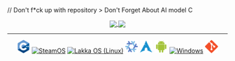 
// Don't f*ck up with repository > Don't Forget About AI model C

<p align="center">
	<a href="https://github.com/R0STUS?tab=repositories">
		<img align="center" height="195" src="https://github-readme-stats.vercel.app/api?username=R0STUS&count_private=false&show_icons=true&theme=gruvbox&rank_icon=github" />
		<img align="center" height="195" src="https://github-readme-stats.vercel.app/api/top-langs/?username=R0STUS&hide=css,html,shell,javascript,c%23&theme=gruvbox&layout=compact" />
	</a>
</p>

---
<div align="center">
	<a href="https://en.cppreference.com/" target="_blank"><img width="30" height="30" src="https://raw.githubusercontent.com/devicons/devicon/master/icons/cplusplus/cplusplus-original.svg" alt="C++" /></a>
	<a href="https://store.steampowered.com/steamos" target="_blank"><img width="30" height="30" src="https://static.wikia.nocookie.net/logopedia/images/6/65/SteamOS_%28Icon%29.png/revision/latest?cb=20230304222827" alt="SteamOS" /></a>
	<a href="https://lakka.tv/" target="_blank"><img width="30" height="30" src="https://upload.wikimedia.org/wikipedia/commons/8/8d/Lakka.png" alt="Lakka OS (Linux)" /></a>
	<a href="https://nixos.org/" target="_blank"><img width="30" height="30" src="https://raw.githubusercontent.com/devicons/devicon/master/icons/nixos/nixos-original.svg" alt="NixOS (Linux)" /></a>
	<a href="https://archlinux.org/" target="_blank"><img width="30" height="30" src="https://raw.githubusercontent.com/devicons/devicon/master/icons/archlinux/archlinux-original.svg" alt="Arch Linux" /></a>
	<a href="https://www.android-x86.org/" target="_blank"><img width="30" height="30" src="https://raw.githubusercontent.com/devicons/devicon/master/icons/android/android-original.svg" alt="Android x86 (Linux)" /></a>
	<a href="https://www.microsoft.com/en-us/download/windows" target="_blank"><img width="30" height="30" src="https://upload.wikimedia.org/wikipedia/commons/2/25/Windows_logo_-_2012_%28purple%29.svg" alt="Windows" /></a>
	<a href="https://git-scm.com/" target="_blank"><img width="30" height="30" src="https://raw.githubusercontent.com/devicons/devicon/master/icons/git/git-original.svg" alt="Git" /></a>
</div>
